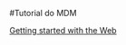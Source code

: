 #Tutorial do MDM

[Getting started with the Web](https://developer.mozilla.org/en-US/docs/Learn/Getting_started_with_the_web)